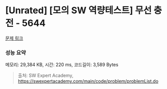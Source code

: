 # [Unrated] [모의 SW 역량테스트] 무선 충전 - 5644 

[문제 링크](https://swexpertacademy.com/main/code/problem/problemDetail.do?contestProbId=AWXRDL1aeugDFAUo) 

### 성능 요약

메모리: 29,384 KB, 시간: 220 ms, 코드길이: 3,589 Bytes



> 출처: SW Expert Academy, https://swexpertacademy.com/main/code/problem/problemList.do